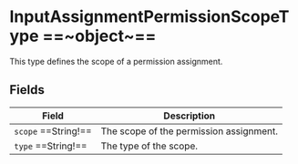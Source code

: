 # InputAssignmentPermissionScopeType ==~object~==

This type defines the scope of a permission assignment. 

## Fields

| Field                 | Description                                   |
|-----------------------|-----------------------------------------------|
| `scope`  ==String!==  | The scope of the permission assignment.       |
| `type`  ==String!==   | The type of the scope.                        |

